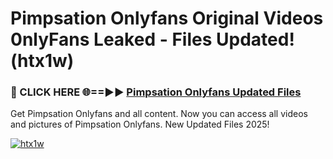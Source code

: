 # Pimpsation Onlyfans Original Videos 0nlyFans Leaked - Files Updated! (htx1w)

<h3>🔴 CLICK HERE 🌐==►► <a href="https://tinyurl.com/ehrbuxhb" rel="nofollow">Pimpsation Onlyfans Updated Files</a></h3>

Get Pimpsation Onlyfans and all content. Now you can access all videos and pictures of Pimpsation Onlyfans. New Updated Files 2025!

[![htx1w](https://i.imgur.com/lVYEuWS.gif)](https://tinyurl.com/ehrbuxhb)
